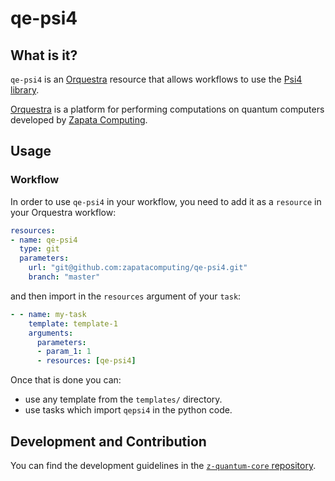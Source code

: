 # qe-psi4

## What is it?

`qe-psi4` is an [Orquestra](https://www.zapatacomputing.com/orquestra/) resource that allows workflows to use the [Psi4 library](http://www.psicode.org).

[Orquestra](https://www.zapatacomputing.com/orquestra/) is a platform for performing computations on quantum computers developed by [Zapata Computing](https://www.zapatacomputing.com).

## Usage

### Workflow
In order to use `qe-psi4` in your workflow, you need to add it as a `resource` in your Orquestra workflow:

```yaml
resources:
- name: qe-psi4
  type: git
  parameters:
    url: "git@github.com:zapatacomputing/qe-psi4.git"
    branch: "master"
```

and then import in the `resources` argument of your `task`:

```yaml
- - name: my-task
    template: template-1
    arguments:
      parameters:
      - param_1: 1
      - resources: [qe-psi4]
```

Once that is done you can:
- use any template from the `templates/` directory.
- use tasks which import `qepsi4` in the python code.

## Development and Contribution

You can find the development guidelines in the [`z-quantum-core` repository](https://github.com/zapatacomputing/z-quantum-core).
